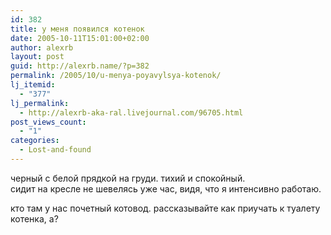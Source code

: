 ```yaml
---
id: 382
title: у меня появился котенок
date: 2005-10-11T15:01:00+02:00
author: alexrb
layout: post
guid: http://alexrb.name/?p=382
permalink: /2005/10/u-menya-poyavylsya-kotenok/
lj_itemid:
  - "377"
lj_permalink:
  - http://alexrb-aka-ral.livejournal.com/96705.html
post_views_count:
  - "1"
categories:
  - Lost-and-found
---
```

черный с белой прядкой на груди. тихий и спокойный.  
сидит на кресле не шевелясь уже час, видя, что я интенсивно работаю.

кто там у нас почетный котовод. рассказывайте как приучать к туалету котенка, а?